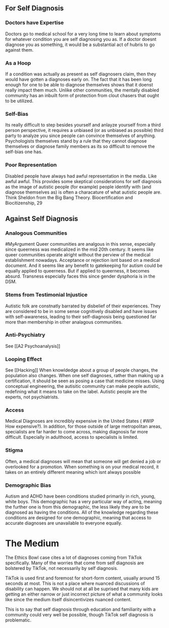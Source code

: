 
## For Self Diagnosis

### Doctors have Expertise
Doctors go to medical school for a very long time to learn about symptoms for whatever condition you are self diagnosing you as. If a doctor doesnt diagnose you as something, it would be a substantial act of hubris to go against them. 

### As a Hoop
If a condition was actually as present as self diagnosers claim, then they would have gotten a diagnoses early on. The fact that it has been long enough for one to be able to diagnose themselves shows that it doenst really impact them much. Unlike other communities, the mentally disabled community has an inbuilt form of protection from clout chasers that ought to be utilized. 

### Self-Bias
Its really difficult to step besides yourself and anlayze yourself from a third person perspective, it requires a unbiased (or as unbiased as possible) third party to analyze you since people can convince themselves of anything. Psychologists themselves stand by a rule that they cannot diagnose themselves or diagnose family members as its so difficult to remove the self-bias one has.

### Poor Representation
Disabled people have always had awful representation in the media. Like awful awful. This provides some skeptical considerations for self diagnosis as the image of autistic people (for example) people identify with (and diagnose themselves as) is often a characature of what autistic people are. Think Sheldon from the Big Bang Theory. 
	Biocertification and Biocitizenship, 29

## Against Self Diagnosis

### Analogous Communities
#MyArgument 
Queer communities are analgous in this sense, especially since queerness was medicalized in the mid 20th century. It seems like queer communities operate alright without the perview of the medical establishment nowadays. Acceptance or rejection isnt based on a medical document. And it seems like any benefit to gatekeeping for autism could be equally applied to queerness. But if applied to queerness, it becomes absurd.
Transness especially faces this since gender dysphoria is in the DSM. 

### Stems from Testimonial Injustice
Autistic folk are constnatly barrated by disbelief of their experiences. They are considered to be in some sense cognitively disabled and have issues with self-awareness, leading to their self-diagnosis being questioned far more than membership in other analagous communities.

### Anti-Psychiatry
See [[A2 Psychoanalysis]]


### Looping Effect
See [[Hacking]]
When knowldedge about a group of people changes, the population also changes. When one self diagnoses, rather than making up a certification, it should be seen as posing a case that medicine misses. Using conceptual engineering, the autisitic community can make people autistic, redefining what it means to take on the label. Autistic people are the experts, not psychiatrists.

### Access
Medical Diagnoses are incredibly expensive in the United States ( #WIP How expensive?). In addition, for those outside of large metropolitan areas, specialists are far harder to come across, making diagnosis far more difficult. Especially in adulthood, access to specialists is limited.

### Stigma
Often, a medical diagnoses will mean that someone will get denied a job or overlooked for a promotion. When something is on your medical record, it takes on an entirely different meaning which isnt always possible

### Demographic Bias
Autism and ADHD have been conditions studied primarily in rich, young, white boys. This demographic has a very particular way of acting, meaning the further one is from this demographic, the less likely they are to be diagnosed as having the conditions. All of the knowledge regarding these conditions are designed for one demographic, meaning that access to accurate diagnoses are unavailable to everyone equally. 

# The Medium

The Ethics Bowl case cites a lot of diagnoses coming from TikTok specifically. Many of the worries that come from self diagnosis are bolstered by TikTok, not necessarily by self diagnosis. 

TikTok is used first and foremost for short-form content, usually around 15 seconds at most. This is not a place where nuanced discussions of disability can happen. We should not at all be suprised that many kids are getting an either narrow or just incorrect picture of what a community looks like since the medium itself disincentivizes nuanced content. 

This is to say that self diagnosis through education and familiarity with a community could very well be possible, though TikTok self diagnosis is problematic. 